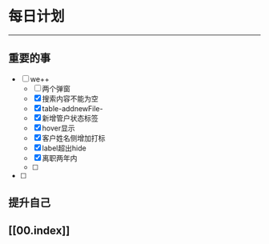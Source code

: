 
# 每日计划
---
## 重要的事

- [ ]  we++
     - [ ]   两个弹窗
     - [x] 搜索内容不能为空
     - [x] table-addnewFile-
     - [x] 新增管户状态标签
     - [x] hover显示
     - [x] 客户姓名侧增加打标
     - [x] label超出hide
     - [x] 离职两年内
     - [ ] 
- [ ]  



## 提升自己

  



## [[00.index]]










